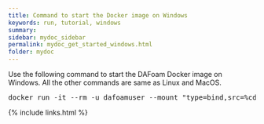 ```yaml
---
title: Command to start the Docker image on Windows
keywords: run, tutorial, windows
summary: 
sidebar: mydoc_sidebar
permalink: mydoc_get_started_windows.html
folder: mydoc
---
```


Use the following command to start the DAFoam Docker image on Windows. All the other commands are same as Linux and MacOS.

<pre>
docker run -it --rm -u dafoamuser --mount "type=bind,src=%cd%,target=/home/dafoamuser/mount" -w /home/dafoamuser/mount dafoam/opt-packages:{{ site.latest_version }} bash
</pre>

{% include links.html %}
